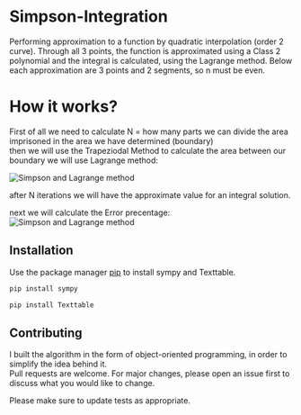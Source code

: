 # Simpson-Integration
Performing approximation to a function by quadratic interpolation (order 2 curve).
Through all 3 points, the function is approximated using a Class 2 polynomial and the integral is calculated, using the Lagrange method.
Below each approximation are 3 points and 2 segments, so n must be even.


# How it works? 
First of all we need to calculate N = how many parts we can divide the area imprisoned in the area we have determined (boundary) <br/>
then we will use the Trapeziodal Method to calculate the area between our boundary
we will use Lagrange method: <br/>

![Simpson and Lagrange method](https://i.ibb.co/d24hwmF/simpson.jpg)

after N iterations we will have the approximate value for an integral solution.

next we will calculate the Error precentage:<br/>
![Simpson and Lagrange method](https://i.ibb.co/BC03LG4/error-precentage.jpg)


## Installation

Use the package manager [pip](https://pip.pypa.io/en/stable/) to install sympy and Texttable.

```bash
pip install sympy
```

```bash
pip install Texttable
```


## Contributing
I built the algorithm in the form of object-oriented programming, in order to simplify the idea behind it. <br/>
Pull requests are welcome. For major changes, please open an issue first to discuss what you would like to change.

Please make sure to update tests as appropriate.
